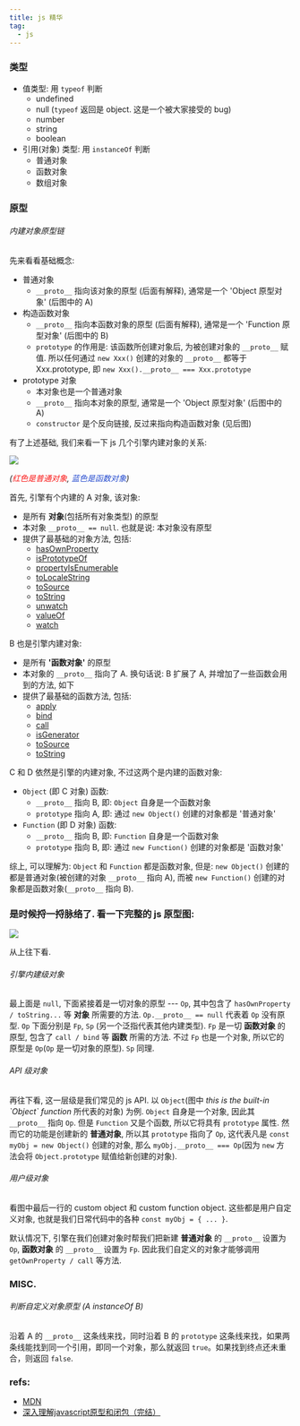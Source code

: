 ```yaml
---
title: js 精华
tag:
  - js
---
```


### 类型
* 值类型: 用 `typeof` 判断
  - undefined
  - null  (`typeof` 返回是 object. 这是一个被大家接受的 bug)
  - number
  - string
  - boolean
* 引用(对象) 类型: 用 `instanceOf` 判断
  * 普通对象
  * 函数对象
  * 数组对象


### 原型
###### 内建对象原型链
先来看看基础概念:
* 普通对象
  - `__proto__` 指向该对象的原型 (后面有解释), 通常是一个 'Object 原型对象' (后图中的 A)
* 构造函数对象
  - `__proto__` 指向本函数对象的原型 (后面有解释), 通常是一个 'Function 原型对象' (后图中的 B)
  - `prototype` 的作用是: 该函数所创建对象后, 为被创建对象的 `__proto__` 赋值. 所以任何通过 `new Xxx()` 创建的对象的 `__proto__` 都等于 Xxx.prototype, 即 `new Xxx().__proto__ === Xxx.prototype`
* prototype 对象
  - 本对象也是一个普通对象
  - `__proto__` 指向本对象的原型, 通常是一个 'Object 原型对象' (后图中的 A)
  - `constructor` 是个反向链接, 反过来指向构造函数对象 (见后图)

有了上述基础, 我们来看一下 js 几个引擎内建对象的关系:

![](/images/js/prototype.png)

_(<font color="#fa1716">红色是普通对象</font>, <font color="#264ccf">蓝色是函数对象</font>)_


首先, 引擎有个内建的 A 对象, 该对象:
* 是所有 **对象**(包括所有对象类型) 的原型
* 本对象 `__proto__ == null`. 也就是说: 本对象没有原型
* 提供了最基础的对象方法, 包括:
  - [hasOwnProperty](https://developer.mozilla.org/en-US/docs/Web/JavaScript/Reference/Global_Objects/Object/hasOwnProperty)
  - [isPrototypeOf](https://developer.mozilla.org/en-US/docs/Web/JavaScript/Reference/Global_Objects/Object/isPrototypeOf)
  - [propertyIsEnumerable](https://developer.mozilla.org/en-US/docs/Web/JavaScript/Reference/Global_Objects/Object/propertyIsEnumerable)
  - [toLocaleString](https://developer.mozilla.org/en-US/docs/Web/JavaScript/Reference/Global_Objects/Object/toLocaleString)
  - [toSource](https://developer.mozilla.org/en-US/docs/Web/JavaScript/Reference/Global_Objects/Object/toSource)
  - [toString](https://developer.mozilla.org/en-US/docs/Web/JavaScript/Reference/Global_Objects/Object/toString)
  - [unwatch](https://developer.mozilla.org/en-US/docs/Web/JavaScript/Reference/Global_Objects/Object/unwatch)
  - [valueOf](https://developer.mozilla.org/en-US/docs/Web/JavaScript/Reference/Global_Objects/Object/valueOf)
  - [watch](https://developer.mozilla.org/en-US/docs/Web/JavaScript/Reference/Global_Objects/Object/watch)

B 也是引擎内建对象:
* 是所有 **'函数对象'** 的原型
* 本对象的 `__proto__` 指向了 A. 换句话说: B 扩展了 A, 并增加了一些函数会用到的方法, 如下
* 提供了最基础的函数方法, 包括:
  - [apply](https://developer.mozilla.org/en-US/docs/Web/JavaScript/Reference/Global_Objects/Function/apply)
  - [bind](https://developer.mozilla.org/en-US/docs/Web/JavaScript/Reference/Global_Objects/Function/bind)
  - [call](https://developer.mozilla.org/en-US/docs/Web/JavaScript/Reference/Global_Objects/Function/call)
  - [isGenerator](https://developer.mozilla.org/en-US/docs/Web/JavaScript/Reference/Global_Objects/Function/isGenerator)
  - [toSource](https://developer.mozilla.org/en-US/docs/Web/JavaScript/Reference/Global_Objects/Function/toSource)
  - [toString](https://developer.mozilla.org/en-US/docs/Web/JavaScript/Reference/Global_Objects/Function/toString)

C 和 D 依然是引擎的内建对象, 不过这两个是内建的函数对象:
* `Object` (即 C 对象) 函数:
  - `__proto__` 指向 B, 即: `Object` 自身是一个函数对象
  - `prototype` 指向 A, 即: 通过 `new Object()` 创建的对象都是 '普通对象'
* `Function` (即 D 对象) 函数:
  - `__proto__` 指向 B, 即: `Function` 自身是一个函数对象
  - `prototype` 指向 B, 即: 通过 `new Function()` 创建的对象都是 '函数对象'

综上, 可以理解为: `Object` 和 `Function` 都是函数对象, 但是: `new Object()` 创建的都是普通对象(被创建的对象 `__proto__` 指向 A), 而被 `new Function()` 创建的对象都是函数对象(`__proto__` 指向 B).

### 是时候捋一捋脉络了. 看一下完整的 js 原型图:

![](/images/js/js.png)

从上往下看.
###### 引擎内建级对象
  最上面是 `null`, 下面紧接着是一切对象的原型 --- `Op`, 其中包含了 `hasOwnProperty / toString...` 等 **对象** 所需要的方法. `Op.__proto__ == null` 代表着 `Op` 没有原型.
  `Op` 下面分别是 `Fp`, `Sp` (另一个泛指代表其他内建类型). `Fp` 是一切 **函数对象** 的原型, 包含了 `call / bind` 等 **函数** 所需的方法. 不过 `Fp` 也是一个对象, 所以它的原型是 `Op`(`Op` 是一切对象的原型). `Sp` 同理.

###### API 级对象
  再往下看, 这一层级是我们常见的 js API. 以 `Object`(图中 _this is the built-in \`Object\` function_ 所代表的对象) 为例. `Object` 自身是一个对象, 因此其 `__proto__` 指向 `Op`. 但是 `Function` 又是个函数, 所以它将具有 `prototype` 属性. 然而它的功能是创建新的 **普通对象**, 所以其 `prototype` 指向了 `Op`, 这代表凡是 `const myObj = new Object()` 创建的对象, 那么 `myObj.__proto__ === Op`(因为 `new` 方法会将 `Object.prototype` 赋值给新创建的对象).

###### 用户级对象
  看图中最后一行的 custom object 和 custom function object. 这些都是用户自定义对象, 也就是我们日常代码中的各种 `const myObj = { ... }`.

  默认情况下, 引擎在我们创建对象时帮我们把新建 **普通对象** 的 `__proto__` 设置为 `Op`,  **函数对象** 的 `__proto__` 设置为 `Fp`. 因此我们自定义的对象才能够调用 `getOwnProperty / call` 等方法.


### MISC.
###### 判断自定义对象原型 (A instanceOf B)
沿着 A 的 `__proto__` 这条线来找，同时沿着 B 的 `prototype` 这条线来找，如果两条线能找到同一个引用，即同一个对象，那么就返回 `true`。如果找到终点还未重合，则返回 `false`.

### refs:
* [MDN](https://developer.mozilla.org/en-US/docs/Web/JavaScript)
* [深入理解javascript原型和闭包（完结）](http://www.cnblogs.com/wangfupeng1988/p/3979533.html)
